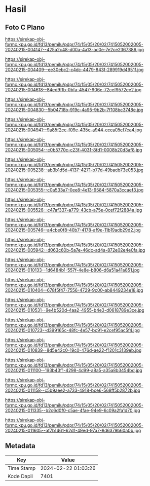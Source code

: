 # Hasil

## Foto C Plano

https://sirekap-obj-formc.kpu.go.id/fd13/pemilu/pdpr/74/15/05/20/02/7415052002005-20240215-004147--425a2c48-d00a-4a13-ac0e-7e2ce2367389.jpg

https://sirekap-obj-formc.kpu.go.id/fd13/pemilu/pdpr/74/15/05/20/02/7415052002005-20240215-004409--ee30ebc2-c4dc-4479-843f-289919d4951f.jpg

https://sirekap-obj-formc.kpu.go.id/fd13/pemilu/pdpr/74/15/05/20/02/7415052002005-20240215-004618--84ed9ffb-0bfa-4547-906e-72cef9572ee2.jpg

https://sirekap-obj-formc.kpu.go.id/fd13/pemilu/pdpr/74/15/05/20/02/7415052002005-20240215-004830--5b04718b-919c-4a95-9b2b-7f108bc3748e.jpg

https://sirekap-obj-formc.kpu.go.id/fd13/pemilu/pdpr/74/15/05/20/02/7415052002005-20240215-004941--9a85f2ce-f09e-435e-a944-ccea05cf7ca4.jpg

https://sirekap-obj-formc.kpu.go.id/fd13/pemilu/pdpr/74/15/05/20/02/7415052002005-20240215-005054--c0b5770c-c23f-4031-8fd1-0008b20d3af8.jpg

https://sirekap-obj-formc.kpu.go.id/fd13/pemilu/pdpr/74/15/05/20/02/7415052002005-20240215-005238--ab3b1d5d-4137-4271-b77d-49badb73e053.jpg

https://sirekap-obj-formc.kpu.go.id/fd13/pemilu/pdpr/74/15/05/20/02/7415052002005-20240215-005355--c0a533a7-0ee8-4e13-9584-5870a3ccaef3.jpg

https://sirekap-obj-formc.kpu.go.id/fd13/pemilu/pdpr/74/15/05/20/02/7415052002005-20240215-005526--c47af337-a779-43cb-a75e-0cef72f2884a.jpg

https://sirekap-obj-formc.kpu.go.id/fd13/pemilu/pdpr/74/15/05/20/02/7415052002005-20240215-005746--a4cbe0f8-40b7-4178-af9e-11b19adb29d2.jpg

https://sirekap-obj-formc.kpu.go.id/fd13/pemilu/pdpr/74/15/05/20/02/7415052002005-20240215-005942--d063c60b-5a7e-46dc-ad4a-872e02e4e0fa.jpg

https://sirekap-obj-formc.kpu.go.id/fd13/pemilu/pdpr/74/15/05/20/02/7415052002005-20240215-010133--1d6484b1-557f-4e8e-b806-d6a51a41a851.jpg

https://sirekap-obj-formc.kpu.go.id/fd13/pemilu/pdpr/74/15/05/20/02/7415052002005-20240215-010404--678f5f47-7556-4729-9c00-ab8449234e18.jpg

https://sirekap-obj-formc.kpu.go.id/fd13/pemilu/pdpr/74/15/05/20/02/7415052002005-20240215-010531--9e4b520d-4aa2-4955-b4e3-d0618789e3ce.jpg

https://sirekap-obj-formc.kpu.go.id/fd13/pemilu/pdpr/74/15/05/20/02/7415052002005-20240215-010723--d399165c-48fc-4e57-bc91-e2cef95ac5f4.jpg

https://sirekap-obj-formc.kpu.go.id/fd13/pemilu/pdpr/74/15/05/20/02/7415052002005-20240215-010839--8d5e42c0-19c0-476d-ae22-f1201c3139eb.jpg

https://sirekap-obj-formc.kpu.go.id/fd13/pemilu/pdpr/74/15/05/20/02/7415052002005-20240215-011100--193b43f1-4298-4d99-a8a5-a35a8b3454bd.jpg

https://sirekap-obj-formc.kpu.go.id/fd13/pemilu/pdpr/74/15/05/20/02/7415052002005-20240215-011158--c5b9aee2-a733-4918-bce6-568ff5b2872b.jpg

https://sirekap-obj-formc.kpu.go.id/fd13/pemilu/pdpr/74/15/05/20/02/7415052002005-20240215-011335--b2c6d0f0-c5ae-4fae-94e9-6c09a2fa1d70.jpg

https://sirekap-obj-formc.kpu.go.id/fd13/pemilu/pdpr/74/15/05/20/02/7415052002005-20240215-011605--af7b1461-62d1-49ed-97a7-8d6379b60a0b.jpg


## Metadata

| Key        | Value               |
| ---------- | ------------------- |
| Time Stamp | 2024-02-22 01:03:26 |
| Kode Dapil | 7401                |



